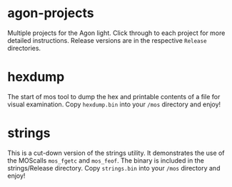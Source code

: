 # agon-projects
Multiple projects for the Agon light. Click through to each project for more detailed instructions. Release versions are in the respective `Release` directories.

# hexdump
The start of mos tool to dump the hex and printable contents of a file for visual examination. Copy `hexdump.bin`
into your `/mos` directory and enjoy!

# strings
This is a cut-down version of the strings utility. It demonstrates the use of the MOScalls `mos_fgetc` and `mos_feof`.
The binary is included in the strings/Release directory. Copy `strings.bin` into your `/mos` directory and enjoy!
